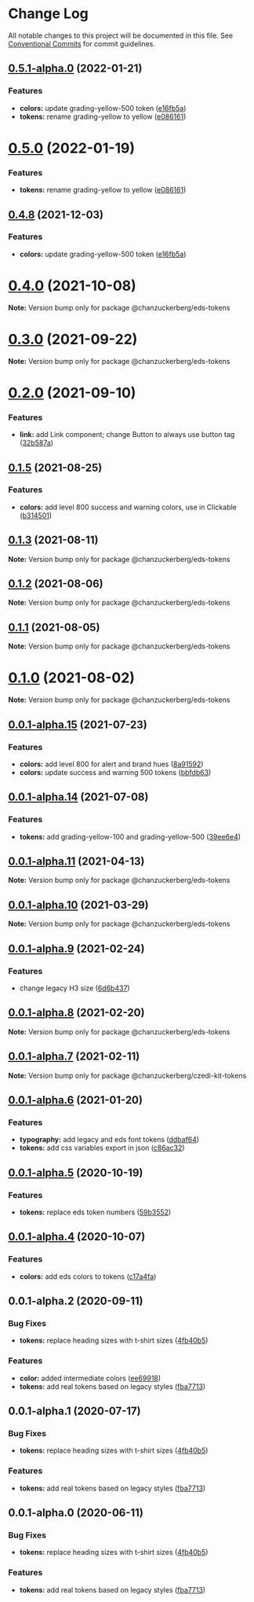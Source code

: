 # Change Log

All notable changes to this project will be documented in this file.
See [Conventional Commits](https://conventionalcommits.org) for commit guidelines.

## [0.5.1-alpha.0](https://github.com/chanzuckerberg/edu-design-system/compare/v0.4.2...v0.5.1-alpha.0) (2022-01-21)


### Features

* **colors:** update grading-yellow-500 token ([e16fb5a](https://github.com/chanzuckerberg/edu-design-system/commit/e16fb5affa65f01b5695fc72a44a01d65342e840))
* **tokens:** rename grading-yellow to yellow ([e086161](https://github.com/chanzuckerberg/edu-design-system/commit/e0861612f0ebc218c25ebc65e964933e4fae1d6d))





# [0.5.0](https://github.com/chanzuckerberg/edu-design-system/compare/v0.4.10...v0.5.0) (2022-01-19)


### Features

* **tokens:** rename grading-yellow to yellow ([e086161](https://github.com/chanzuckerberg/edu-design-system/commit/e0861612f0ebc218c25ebc65e964933e4fae1d6d))





## [0.4.8](https://github.com/chanzuckerberg/edu-design-system/compare/v0.4.7...v0.4.8) (2021-12-03)


### Features

* **colors:** update grading-yellow-500 token ([e16fb5a](https://github.com/chanzuckerberg/edu-design-system/commit/e16fb5affa65f01b5695fc72a44a01d65342e840))





# [0.4.0](https://github.com/chanzuckerberg/edu-design-system/compare/v0.3.0...v0.4.0) (2021-10-08)

**Note:** Version bump only for package @chanzuckerberg/eds-tokens





# [0.3.0](https://github.com/chanzuckerberg/edu-design-system/compare/v0.2.1...v0.3.0) (2021-09-22)

**Note:** Version bump only for package @chanzuckerberg/eds-tokens





# [0.2.0](https://github.com/chanzuckerberg/edu-design-system/compare/v0.1.5...v0.2.0) (2021-09-10)


### Features

* **link:** add Link component; change Button to always use button tag ([32b587a](https://github.com/chanzuckerberg/edu-design-system/commit/32b587a4b4bc03a239dbcb6b9d82ac7e06d7c99a))





## [0.1.5](https://github.com/chanzuckerberg/edu-design-system/compare/v0.1.4...v0.1.5) (2021-08-25)


### Features

* **colors:** add level 800 success and warning colors, use in Clickable ([b314501](https://github.com/chanzuckerberg/edu-design-system/commit/b3145011769cd5c1a42edbbb2d13d0274521a676))





## [0.1.3](https://github.com/chanzuckerberg/edu-design-system/compare/v0.1.2...v0.1.3) (2021-08-11)

**Note:** Version bump only for package @chanzuckerberg/eds-tokens





## [0.1.2](https://github.com/chanzuckerberg/edu-design-system/compare/v0.1.1...v0.1.2) (2021-08-06)

**Note:** Version bump only for package @chanzuckerberg/eds-tokens





## [0.1.1](https://github.com/chanzuckerberg/edu-design-system/compare/v0.1.0...v0.1.1) (2021-08-05)

**Note:** Version bump only for package @chanzuckerberg/eds-tokens





# [0.1.0](https://github.com/chanzuckerberg/edu-design-system/compare/v0.0.1-alpha.15...v0.1.0) (2021-08-02)

**Note:** Version bump only for package @chanzuckerberg/eds-tokens





## [0.0.1-alpha.15](https://github.com/chanzuckerberg/edu-design-system/compare/v0.0.1-alpha.14...v0.0.1-alpha.15) (2021-07-23)

### Features

- **colors:** add level 800 for alert and brand hues ([8a91592](https://github.com/chanzuckerberg/edu-design-system/commit/8a915925668eb08e556c71e020aeccbc46f62e7c))
- **colors:** update success and warning 500 tokens ([bbfdb63](https://github.com/chanzuckerberg/edu-design-system/commit/bbfdb635b45a5d48c65028a4749469305192d06e))

## [0.0.1-alpha.14](https://github.com/chanzuckerberg/edu-design-system/compare/v0.0.1-alpha.13...v0.0.1-alpha.14) (2021-07-08)

### Features

- **tokens:** add grading-yellow-100 and grading-yellow-500 ([39ee6e4](https://github.com/chanzuckerberg/edu-design-system/commit/39ee6e490403f9f7b02d61d7d2c76c82eee107fb))

## [0.0.1-alpha.11](https://github.com/chanzuckerberg/edu-design-system/compare/v0.0.1-alpha.10...v0.0.1-alpha.11) (2021-04-13)

**Note:** Version bump only for package @chanzuckerberg/eds-tokens

## [0.0.1-alpha.10](https://github.com/chanzuckerberg/edu-design-system/compare/v0.0.1-alpha.9...v0.0.1-alpha.10) (2021-03-29)

**Note:** Version bump only for package @chanzuckerberg/eds-tokens

## [0.0.1-alpha.9](https://github.com/chanzuckerberg/edu-design-system/compare/v0.0.1-alpha.8...v0.0.1-alpha.9) (2021-02-24)

### Features

- change legacy H3 size ([6d6b437](https://github.com/chanzuckerberg/edu-design-system/commit/6d6b4374baac645da778cbc7bafcbb07e580ebf4))

## [0.0.1-alpha.8](https://github.com/chanzuckerberg/edu-design-system/compare/v0.0.1-alpha.6...v0.0.1-alpha.8) (2021-02-20)

**Note:** Version bump only for package @chanzuckerberg/eds-tokens

## [0.0.1-alpha.7](https://github.com/chanzuckerberg/lp-design-system/compare/v0.0.1-alpha.6...v0.0.1-alpha.7) (2021-02-11)

**Note:** Version bump only for package @chanzuckerberg/czedi-kit-tokens

## [0.0.1-alpha.6](https://github.com/chanzuckerberg/lp-design-system/compare/v0.0.1-alpha.5...v0.0.1-alpha.6) (2021-01-20)

### Features

- **typography:** add legacy and eds font tokens ([ddbaf64](https://github.com/chanzuckerberg/lp-design-system/commit/ddbaf648273c6780a73ff1c66ab5d7bac31191a3))
- **tokens:** add css variables export in json ([c86ac32](https://github.com/chanzuckerberg/lp-design-system/commit/c86ac32c3477cbb67028bcd7a887f1520928853e))

## [0.0.1-alpha.5](https://github.com/chanzuckerberg/lp-design-system/compare/v0.0.1-alpha.4...v0.0.1-alpha.5) (2020-10-19)

### Features

- **tokens:** replace eds token numbers ([59b3552](https://github.com/chanzuckerberg/lp-design-system/commit/59b355274973098315ba0bd531a760c2a0d9499e))

## [0.0.1-alpha.4](https://github.com/chanzuckerberg/lp-design-system/compare/v0.0.1-alpha.2...v0.0.1-alpha.4) (2020-10-07)

### Features

- **colors:** add eds colors to tokens ([c17a4fa](https://github.com/chanzuckerberg/lp-design-system/commit/c17a4fa084b7e89a587829b2a320e71f82b4a9dc))

## 0.0.1-alpha.2 (2020-09-11)

### Bug Fixes

- **tokens:** replace heading sizes with t-shirt sizes ([4fb40b5](https://github.com/chanzuckerberg/lp-design-system/commit/4fb40b5cdf524c34d7ab124b153ad82628430439))

### Features

- **color:** added intermediate colors ([ee69918](https://github.com/chanzuckerberg/lp-design-system/commit/ee69918c1446bd9860b0d8ef70792790e9951ac2))
- **tokens:** add real tokens based on legacy styles ([fba7713](https://github.com/chanzuckerberg/lp-design-system/commit/fba7713f665737efde153ccf92fbe9447b2af22f))

## 0.0.1-alpha.1 (2020-07-17)

### Bug Fixes

- **tokens:** replace heading sizes with t-shirt sizes ([4fb40b5](https://github.com/chanzuckerberg/lp-design-system/commit/4fb40b5cdf524c34d7ab124b153ad82628430439))

### Features

- **tokens:** add real tokens based on legacy styles ([fba7713](https://github.com/chanzuckerberg/lp-design-system/commit/fba7713f665737efde153ccf92fbe9447b2af22f))

## 0.0.1-alpha.0 (2020-06-11)

### Bug Fixes

- **tokens:** replace heading sizes with t-shirt sizes ([4fb40b5](https://github.com/chanzuckerberg/lp-design-system/commit/4fb40b5cdf524c34d7ab124b153ad82628430439))

### Features

- **tokens:** add real tokens based on legacy styles ([fba7713](https://github.com/chanzuckerberg/lp-design-system/commit/fba7713f665737efde153ccf92fbe9447b2af22f))
